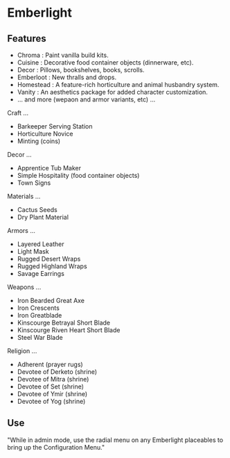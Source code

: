 # Emberlight

## Features

- Chroma : Paint vanilla build kits.
- Cuisine : Decorative food container objects (dinnerware, etc).
- Decor : Pillows, bookshelves, books, scrolls.
- Emberloot : New thralls and drops.
- Homestead : A feature-rich horticulture and animal husbandry system.
- Vanity : An aesthetics package for added character customization.
- ... and more (wepaon and armor variants, etc) ...

Craft ...

- Barkeeper Serving Station
- Horticulture Novice
- Minting (coins)

Decor ...

- Apprentice Tub Maker
- Simple Hospitality (food container objects)
- Town Signs

Materials ...

- Cactus Seeds
- Dry Plant Material

Armors ...

- Layered Leather
- Light Mask
- Rugged Desert Wraps
- Rugged Highland Wraps
- Savage Earrings

Weapons ...

- Iron Bearded Great Axe
- Iron Crescents
- Iron Greatblade
- Kinscourge Betrayal Short Blade
- Kinscourge Riven Heart Short Blade
- Steel War Blade

Religion ...

- Adherent (prayer rugs)
- Devotee of Derketo (shrine)
- Devotee of Mitra (shrine)
- Devotee of Set (shrine)
- Devotee of Ymir (shrine)
- Devotee of Yog (shrine)

## Use

"While in admin mode, use the radial menu on any Emberlight placeables to bring up the Configuration Menu."
